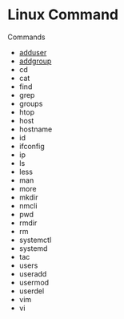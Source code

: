 # Linux Command

Commands

- [adduser](adduser.md)
- [addgroup](addgroup.md)
- cd
- cat
- find
- grep
- groups
- htop
- host
- hostname
- id
- ifconfig  
- ip
- ls
- less
- man
- more
- mkdir
- nmcli
- pwd
- rmdir
- rm
- systemctl
- systemd
- tac
- users
- useradd
- usermod
- userdel
- vim
- vi